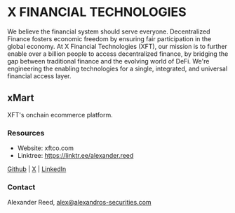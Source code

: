 # X FINANCIAL TECHNOLOGIES 
We believe the financial system should serve everyone. Decentralized Finance fosters economic freedom by ensuring fair participation in the global economy. At X Financial Technologies (XFT), our mission is to further enable over a billion people to access decentralized finance, by bridging the gap between traditional finance and the evolving world of DeFi. We're engineering the enabling technologies for a single, integrated, and universal financial access layer.

## xMart
XFT's onchain ecommerce platform. 

### Resources
- Website: xftco.com
- Linktree: https://linktr.ee/alexander.reed

[Github](https://github.com/X-Financial-Technologies) | [X](https://twitter.com/amr_080)  | [LinkedIn](https://www.linkedin.com/company/xfintech)

### Contact
Alexander Reed, alex@alexandros-securities.com
